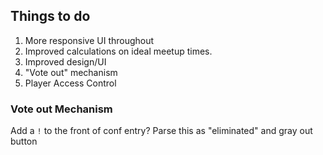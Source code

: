 ## Things to do

1. More responsive UI throughout
2. Improved calculations on ideal meetup times.
3. Improved design/UI
4. "Vote out" mechanism
5. Player Access Control


### Vote out Mechanism
Add a `!` to the front of conf entry?  Parse this as "eliminated" and gray out button